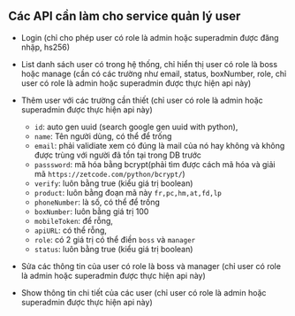 ## Các API cần làm cho service quản lý user
- Login (chỉ cho phép user có role là admin hoặc superadmin được đăng nhập, hs256)
- List danh sách user có trong hệ thống, chỉ hiển thị user có role là boss hoặc manage (cần có các trường như email, status, boxNumber, role, chỉ user có role là admin hoặc superadmin được thực hiện api này)

- Thêm user với các trường cần thiết (chỉ user có role là admin hoặc superadmin được thực hiện api này)

    + `id`: auto gen uuid (search google gen uuid with python),
    + `name`: Tên người dùng, có thể để trống
    + `email`: phải validiate xem có đúng là mail của nó hay không và không được trùng với người đã tồn tại trong DB trước
    + `passsword`: mã hóa bằng bcrypt(phải tìm được cách mã hóa và giải mã `https://zetcode.com/python/bcrypt/`)
    + `verify`: luôn bằng true (kiểu giá trị boolean)
    + `product`: luôn bằng đoạn mã này `fr,pc,hm,at,fd,lp` 
    + `phoneNumber`: là số, có thể để trống
    + `boxNumber`: luôn bằng giá trị 100
    + `mobileToken`: để rỗng,
    + `apiURL`: có thể rỗng,
    + `role`: có 2 giá trị có thể điền `boss` và `manager`
    + `status`: luôn bằng true (kiểu giá trị boolean)

- Sửa các thông tin của user có role là boss và manager (chỉ user có role là admin hoặc superadmin được thực hiện api này)

- Show thông tin chi tiết của các user (chỉ user có role là admin hoặc superadmin được thực hiện api này)








